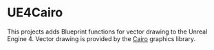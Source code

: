 UE4Cairo
========

This projects adds Blueprint functions for vector drawing to the Unreal Engine 4. Vector drawing is provided by the [Cairo](http://cairographics.org) graphics library.
